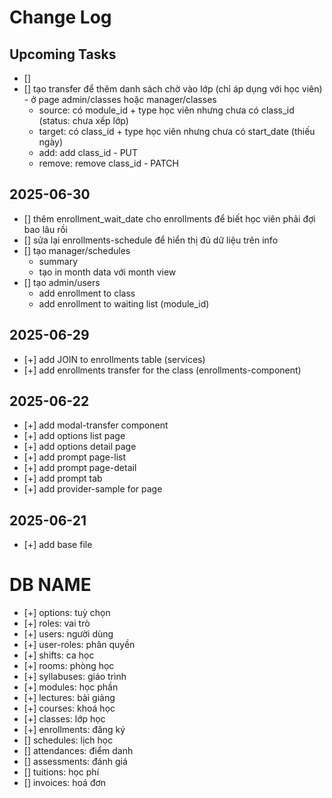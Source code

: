 # Change Log

## Upcoming Tasks

- []
- [] tạo transfer để thêm danh sách chờ vào lớp (chỉ áp dụng với học viên) - ở page admin/classes hoặc manager/classes
  - source: có module_id + type học viên nhưng chưa có class_id (status: chưa xếp lớp)
  - target: có class_id + type học viên nhưng chưa có start_date (thiếu ngày)
  - add: add class_id - PUT
  - remove: remove class_id - PATCH

## 2025-06-30

- [] thêm enrollment_wait_date cho enrollments để biết học viên phải đợi bao lâu rồi
- [] sửa lại enrollments-schedule để hiển thị đủ dữ liệu trên info
- [] tạo manager/schedules
  - summary
  - tạo in month data với month view
- [] tạo admin/users
  - add enrollment to class
  - add enrollment to waiting list (module_id)

## 2025-06-29

- [+] add JOIN to enrollments table (services)
- [+] add enrollments transfer for the class (enrollments-component)

## 2025-06-22

- [+] add modal-transfer component
- [+] add options list page
- [+] add options detail page
- [+] add prompt page-list
- [+] add prompt page-detail
- [+] add prompt tab
- [+] add provider-sample for page

## 2025-06-21

- [+] add base file

# DB NAME

- [+] options: tuỳ chọn
- [+] roles: vai trò
- [+] users: người dùng
- [+] user-roles: phân quyền
- [+] shifts: ca học
- [+] rooms: phòng học
- [+] syllabuses: giáo trình
- [+] modules: học phần
- [+] lectures: bài giảng
- [+] courses: khoá học
- [+] classes: lớp học
- [+] enrollments: đăng ký
- [] schedules: lịch học
- [] attendances: điểm danh
- [] assessments: đánh giá
- [] tuitions: học phí
- [] invoices: hoá đơn
